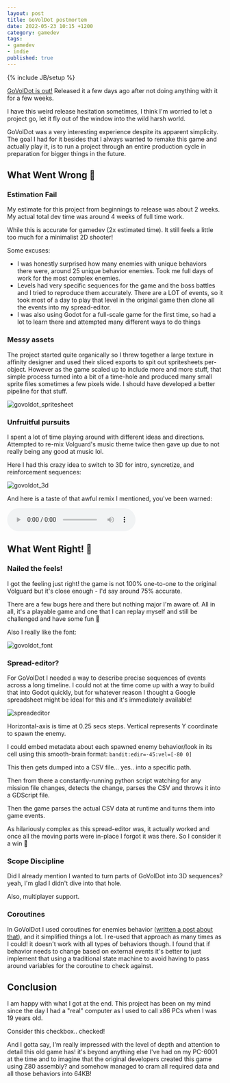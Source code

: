 ```yaml
---
layout: post
title: GoVolDot postmortem
date: 2022-05-23 10:15 +1200
category: gamedev
tags:
- gamedev
- indie
published: true
---
```

{% include JB/setup %}

[govoldot_spritesheet]: {{site.baseurl}}assets/photos/govoldot/spritesheet.png
[govoldot_3d]: {{site.baseurl}}assets/photos/govoldot/3d-attempt.png
[spreadeditor]: {{site.baseurl}}assets/photos/govoldot/spreadeditor.png
[govoldot_font]: {{site.baseurl}}assets/photos/govoldot/govoldot_font.png

[GoVolDot is out!](https://cloudmillgames.itch.io/govoldot) Released it a few days ago after not doing anything with it for a few weeks.

I have this weird release hesitation sometimes, I think I'm worried to let a project go, let it fly out of the window into the wild harsh world.

GoVolDot was a very interesting experience despite its apparent simplicity. The goal I had for it besides that I always wanted to remake this game and actually play it, is to run a project through an entire production cycle in preparation for bigger things in the future.

## What Went Wrong 🤧

### Estimation Fail

My estimate for this project from beginnings to release was about 2 weeks. My actual total dev time was around 4 weeks of full time work.

While this is accurate for gamedev (2x estimated time). It still feels a little too much for a minimalist 2D shooter!

Some excuses:

* I was honestly surprised how many enemies with unique behaviors there were, around 25 unique behavior enemies. Took me full days of work for the most complex enemies.
* Levels had very specific sequences for the game and the boss battles and I tried to reproduce them accurately. There are a LOT of events, so it took most of a day to play that level in the original game then clone all the events into my spread-editor.
* I was also using Godot for a full-scale game for the first time, so had a lot to learn there and attempted many different ways to do things

### Messy assets

The project started quite organically so I threw together a large texture in affinity designer and used their sliced exports to spit out spritesheets per-object. However as the game scaled up to include more and more stuff, that simple process turned into a bit of a time-hole and produced many small sprite files sometimes a few pixels wide. I should have developed a better pipeline for that stuff.

![govoldot_spritesheet]

### Unfruitful pursuits

I spent a lot of time playing around with different ideas and directions. Attempted to re-mix Volguard's music theme twice then gave up due to not really being any good at music lol.

Here I had this crazy idea to switch to 3D for intro, syncretize, and reinforcement sequences:

![govoldot_3d]

And here is a taste of that awful remix I mentioned, you've been warned:

<audio controls>
	<source src="{{site.baseurl}}assets/audio/volguard_remix.mp3" type="audio/mpeg" />
Your browser does not support the HTML5 Audio element.
</audio>
<br/>



## What Went Right! 🕺

### Nailed the feels!

I got the feeling just right! the game is not 100% one-to-one to the original Volguard but it's close enough - I'd say around 75% accurate.

There are a few bugs here and there but nothing major I'm aware of. All in all, it's a playable game and one that I can replay myself and still be challenged and have some fun 🙂

Also I really like the font:

![govoldot_font]

### Spread-editor?

For GoVolDot I needed a way to describe precise sequences of events across a long timeline. I could not at the time come up with a way to build that into Godot quickly, but for whatever reason I thought a Google spreadsheet might be ideal for this and it's immediately available!

![spreadeditor]

Horizontal-axis is time at 0.25 secs steps. Vertical represents Y coordinate to spawn the enemy.

I could embed metadata about each spawned enemy behavior/look in its cell using this smooth-brain format: `bandit:edir=-45:vel=[-80 0]`

This then gets dumped into a CSV file... yes.. into a specific path.

Then from there a constantly-running python script watching for any mission file changes, detects the change, parses the CSV and throws it into a GDScript file.

Then the game parses the actual CSV data at runtime and turns them into game events.

As hilariously complex as this spread-editor was, it actually worked and once all the moving parts were in-place I forgot it was there. So I consider it a win 💃

### Scope Discipline

Did I already mention I wanted to turn parts of GoVolDot into 3D sequences? yeah, I'm glad I didn't dive into that hole.

Also, multiplayer support.

### Coroutines

In GoVolDot I used coroutines for enemies behavior ([written a post about that](http://localhost:4000/gamedev/2022/04/04/state-management-with-coroutines)), and it simplified things a lot. I re-used that approach as many times as I could! it doesn't work with all types of behaviors though. I found that if behavior needs to change based on external events it's better to just implement that using a traditional state machine to avoid having to pass around variables for the coroutine to check against.


## Conclusion

I am happy with what I got at the end. This project has been on my mind since the day I had a "real" computer as I used to call x86 PCs when I was 19 years old.

Consider this checkbox.. checked!

And I gotta say, I'm really impressed with the level of depth and attention to detail this old game has! it's beyond anything else I've had on my PC-6001 at the time and to imagine that the original developers created this game using Z80 assembly? and somehow managed to cram all required data and all those behaviors into 64KB!
